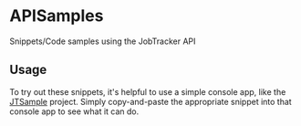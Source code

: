 # APISamples
Snippets/Code samples using the JobTracker API

## Usage
To try out these snippets, it's helpful to use a simple console app, like the [JTSample](https://github.com/Moraware/JTSample) project. Simply copy-and-paste the appropriate snippet into that console app to see what it can do.
